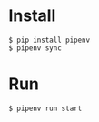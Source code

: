 # Install

```console
$ pip install pipenv
$ pipenv sync
```
# Run

```console
$ pipenv run start
```
